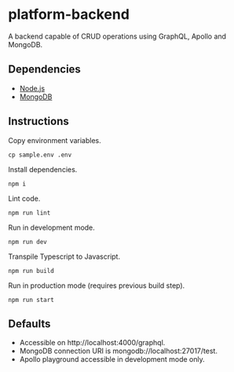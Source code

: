 # platform-backend
A backend capable of CRUD operations using GraphQL, Apollo and MongoDB.

## Dependencies
- [Node.js](https://nodejs.org/)
- [MongoDB](https://www.mongodb.com/)

## Instructions
Copy environment variables.
```
cp sample.env .env
```
Install dependencies.
```
npm i
```
Lint code.
```
npm run lint
```
Run in development mode.
```
npm run dev
```
Transpile Typescript to Javascript.
```
npm run build
```
Run in production mode (requires previous build step).
```
npm run start
```

## Defaults
- Accessible on http://localhost:4000/graphql.
- MongoDB connection URI is mongodb://localhost:27017/test.
- Apollo playground accessible in development mode only.
